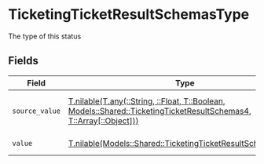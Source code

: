 # TicketingTicketResultSchemasType

The type of this status


## Fields

| Field                                                                                                                                                                                | Type                                                                                                                                                                                 | Required                                                                                                                                                                             | Description                                                                                                                                                                          | Example                                                                                                                                                                              |
| ------------------------------------------------------------------------------------------------------------------------------------------------------------------------------------ | ------------------------------------------------------------------------------------------------------------------------------------------------------------------------------------ | ------------------------------------------------------------------------------------------------------------------------------------------------------------------------------------ | ------------------------------------------------------------------------------------------------------------------------------------------------------------------------------------ | ------------------------------------------------------------------------------------------------------------------------------------------------------------------------------------ |
| `source_value`                                                                                                                                                                       | [T.nilable(T.any(::String, ::Float, T::Boolean, Models::Shared::TicketingTicketResultSchemas4, T::Array[::Object]))](../../models/shared/ticketingticketresultschemassourcevalue.md) | :heavy_minus_sign:                                                                                                                                                                   | The source value of this status type                                                                                                                                                 | New                                                                                                                                                                                  |
| `value`                                                                                                                                                                              | [T.nilable(Models::Shared::TicketingTicketResultSchemasValue)](../../models/shared/ticketingticketresultschemasvalue.md)                                                             | :heavy_minus_sign:                                                                                                                                                                   | The type of this status                                                                                                                                                              | to-do                                                                                                                                                                                |